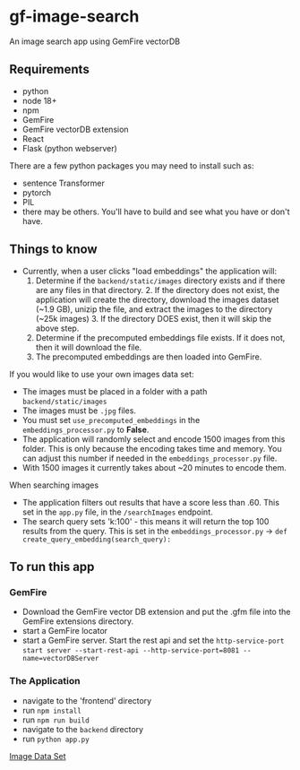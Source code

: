 # gf-image-search
An image search app using GemFire vectorDB

## Requirements
- python
- node 18+
- npm
- GemFire
- GemFire vectorDB extension
- React
- Flask (python webserver)

There are a few python packages you may need to install such as:
- sentence Transformer 
- pytorch
- PIL
- there may be others. You'll have to build and see what you have or don't have.

## Things to know
- Currently, when a user clicks "load embeddings" the application will:
  1. Determine if the `backend/static/images` directory exists and if there are any files in that directory.
     2. If the directory does not exist, the application will create the directory, download the images dataset (~1.9 GB), unizip the file, and extract the images to the directory (~25k images)
     3. If the directory DOES exist, then it will skip the above step.
  2. Determine if the precomputed embeddings file exists. If it does not, then it will download the file.
  3. The precomputed embeddings are then loaded into GemFire.

If you would like to use your own images data set:
  - The images must be placed in a folder with a path `backend/static/images`
  - The images must be `.jpg` files.
  - You must set `use_precomputed_embeddings` in the `embeddings_processor.py` to **False**. 
  - The application will randomly select and encode 1500 images from this folder. This is only because the encoding takes time and memory. You can adjust this number if needed in the `embeddings_processor.py` file.  
  - With 1500 images it currently takes about ~20 minutes to encode them. 

When searching images 
- The application filters out results that have a score less than .60. This set in the `app.py` file, in the `/searchImages` endpoint.
- The search query sets 'k:100' - this means it will return the top 100 results from the query. This is set in the `embeddings_processor.py` -> `def create_query_embedding(search_query):` 
 

## To run this app

### GemFire
- Download the GemFire vector DB extension and put the .gfm file into the GemFire extensions directory.
- start a GemFire locator
- start a GemFire server. Start the rest api and set the `http-service-port` 
  `start server --start-rest-api --http-service-port=8081 --name=vectorDBServer`

### The Application
- navigate to the 'frontend' directory
- run `npm install`
- run `npm run build`
- navigate to the `backend` directory
- run `python app.py`

[Image Data Set](https://public.ukp.informatik.tu-darmstadt.de/reimers/sentence-transformers/datasets/unsplash-25k-photos.zip)
